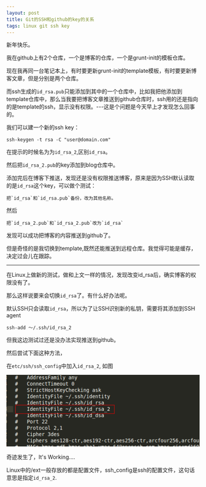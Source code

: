 ```yaml
---
layout: post
title: Git的SSH和github的key的关系
tags: linux git ssh key
---
```


新年快乐。

我在github上有2个仓库，一个是博客的仓库，一个是grunt-init的模板仓库。

现在我再同一台笔记本上，有时要更新grunt-init的template模板，有时要更新博客文章，但是分别是两个仓库。

而ssh生成的`id_rsa.pub`只能添加到其中的一个仓库中，比如我把他添加到template仓库中，那么当我要把博客文章推送到github仓库时，ssh用的还是指向的是template的ssh，显示没有权限。---这是个问题是今天早上才发现怎么回事的。

我们可以建一个新的ssh key：

	ssh-keygen -t rsa -C "user@domain.com"	

在提示的时候名为为`id_rsa_2`,区别`id_rsa`。


然后把`id_rsa_2.pub`的key添加到blog仓库中。

添加完后在博客下推送，发现还是没有权限推送博客，原来是因为SSH默认读取的是`id_rsa`这个key，可以做个测试：

	把`id_rsa`和`id_rsa.pub`备份，改为其他名称。 

然后
	
	把`id_rsa_2.pub`和`id_rsa_2.pub`改为`id_rsa`

发现可以成功把博客的内容推送到github了。

但是奇怪的是我切换到template,既然还能推送到远程仓库。我觉得可能是缓存，决定过会儿在跟踪。

---

在Linux上做新的测试，做和上文一样的情况，发现改变id_rsa后，确实博客的权限没有了。

那么这样说要来会切换`id_rsa`了。有什么好办法呢。


默认SSH只会读取`id_rsa`，所以为了让SSH识别新的私钥，需要将其添加到SSH agent

	ssh-add ～/.ssh/id_rsa_2

但我这边测试过还是没办法实现推送到github。

然后尝试下面这种方法，

在`etc/ssh/ssh_config`中加入`id_rsa_2`, 如图

![](/images/Git/1.png)

奇迹发生了，It's Working....

Linux中的/ext一般存放的都是配置文件，ssh_config是ssh的配置文件，这句话意思是指定`id_rsa_2`.

	


